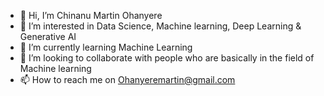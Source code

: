 - 👋 Hi, I’m Chinanu Martin Ohanyere
- 👀 I’m interested in Data Science, Machine learning, Deep Learning & Generative AI 
- 🌱 I’m currently learning Machine Learning
- 💞️ I’m looking to collaborate with people who are basically in the field of Machine learning
- 📫 How to reach me on Ohanyeremartin@gmail.com

<!---
Martinluther123/Martinluther123 is a ✨ special ✨ repository because its `README.md` (this file) appears on your GitHub profile.
You can click the Preview link to take a look at your changes.
--->
